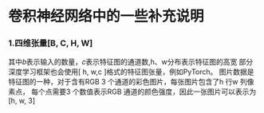# 卷积神经网络中的一些补充说明
### 1.四维张量[B, C, H, W]
其中𝑏表示输入的数量，𝑐表示特征图的通道数,h、w分布表示特征图的高宽
部分深度学习框架也会使用[ h, w,c ]格式的特征图张量，例如PyTorch。
图片数据是特征图的一种，对于含有RGB 3 个通道的彩色图片，每张图片包含了h 行w 列像素点，
每个点需要3 个数值表示RGB 通道的颜色强度，因此一张图片可以表示为[h, w, 3]
